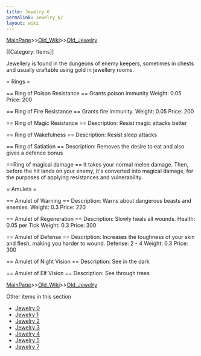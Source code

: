 ```yaml
---
title: Jewelry 6
permalink: Jewelry_6/
layout: wiki
---
```


[MainPage](/keeperrl_wiki/ "wikilink")>>[Old_Wiki](/keeperrl_wiki/Old_Wiki "wikilink")>>[Old_Jewelry](/keeperrl_wiki/Old_Jewelry "wikilink")

[[Category: Items]]

Jewellery is found in the dungeons of enemy keepers, sometimes in chests and usually craftable using gold in jewellery rooms.

= Rings =

== Ring of Poison Resistance ==
 Grants poison immunity
 Weight: 0.05
 Price: 200

== Ring of Fire Resistance ==
 Grants fire immunity.
 Weight: 0.05
 Price: 200

== Ring of Magic Resistance ==
 Description: Resist magic attacks better

== Ring of Wakefulness ==
 Description: Resist sleep attacks

== Ring of Satiation ==
 Description: Removes the desire to eat and also gives a defence bonus

==Ring of magical damage ==
 It takes your normal melee damage. Then, before the hit lands on your enemy, it's converted into magical damage, for the purposes of applying resistances and vulnerability.

= Amulets =

== Amulet of Warning ==
 Description: Warns about dangerous beasts and enemies.
 Weight: 0.3
 Price: 220

== Amulet of Regeneration ==
 Description: Slowly heals all wounds.
 Health: 0.05 per Tick
 Weight: 0.3
 Price: 300

== Amulet of Defense ==
 Description: Increases the toughness of your skin and flesh, making you harder to wound.
 Defense: 2 - 4
 Weight: 0.3
 Price: 300

== Amulet of Night Vision ==
 Description: See in the dark

== Amulet of Elf Vision ==
 Description: See through trees

[MainPage](/keeperrl_wiki/ "wikilink")>>[Old_Wiki](/keeperrl_wiki/Old_Wiki "wikilink")>>[Old_Jewelry](/keeperrl_wiki/Old_Jewelry "wikilink")

Other items in this section
-    [Jewelry 0](/keeperrl_wiki/Jewelry_0 "wikilink")
-    [Jewelry 1](/keeperrl_wiki/Jewelry_1 "wikilink")
-    [Jewelry 2](/keeperrl_wiki/Jewelry_2 "wikilink")
-    [Jewelry 3](/keeperrl_wiki/Jewelry_3 "wikilink")
-    [Jewelry 4](/keeperrl_wiki/Jewelry_4 "wikilink")
-    [Jewelry 5](/keeperrl_wiki/Jewelry_5 "wikilink")
-    [Jewelry 7](/keeperrl_wiki/Jewelry_7 "wikilink")
